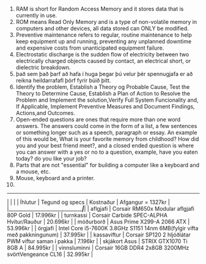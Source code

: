 1. RAM is short for Random Access Memory and it stores data that is currently in use.
2. ROM means Read Only Memory and is a type of non-volatile memory in computers and other devices, all data stored can ONLY be modified.
3. Preventive maintenance refers to regular, routine maintenance to help keep equipment up and running, preventing any unplanned downtime and expensive costs from unanticipated equipment failure.
4. Electrostatic discharge is the sudden flow of electricity between two electrically charged objects caused by contact, an electrical short, or dielectric breakdown.
5. það sem það þarf að hafa í huga þegar þú velur þér spennugjafa er að reikna heildarrafafl þörf fyrir búið þitt.
6. Identify the problem, Establish a Theory og Probable Cause, Test the Theory to Determine Cause, Establish a Plan of Action to Resolve the Problem and Implement the solution,Verify Full System Funcionality and, If Applicable, Implement Preventive Measures and Document Findings, Actions,and Outcomes.
7. Open-ended questions are ones that require more than one word answers. The answers could come in the form of a list, a few sentences or something longer such as a speech, paragraph or essay. An example of this would be, What is your favorite memory from childhood? How did you and your best friend meet?, and a closed ended question is where you can answer with a yes or no to a question, example, have you eaten today? do you like your job?
8. Parts that are not "essential" for building a computer like a keyboard and a mouse, etc.
9. Mouse, keyboard and a printer.
10.
 _____________________________________________________________________________
|													  |					      |
|   Íhlutur   |   Tegund og specs    |    Kostnaður   |   Afgangur = 1327kr   |
|_____________________________________________________|_______________________|
|   aflgjafi   |   Corsair RM650x Modular aflgjafi 80P Gold   |   17.996kr   |
|   turnkassi   | Corsair Carbide SPEC-ALPHA Hvítur/Rauður   | 20.696kr   |
|   móðurborð   |   Asus Prime X299-A 2066 ATX   |   53.996kr   |
|   örgjafi   |   Intel Core i5-7600K 3.8GHz S1151 14nm 6MB(fylgir vifta með pakkningunum)   |   37.995kr   |
|   kassaviftur   |   Corsair SP120 2 hljóðlátar PWM viftur saman í pakka   |   7.196kr   |
|   skjákort Asus   |   STRIX GTX1070 Ti 8GB A   |   84.995kr   |
|   vinnsluminni   |   Corsair 16GB DDR4 2x8GB 3200MHz svörtVengeance CL16   |   32.995kr   |